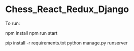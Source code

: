 # Chess_React_Redux_Django
To run: 

npm install
npm run start

pip install -r requirements.txt
python manage.py runserver
